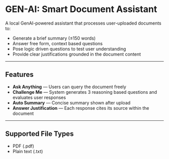 # GEN-AI: Smart Document Assistant

A local GenAI-powered assistant that processes user-uploaded documents to:

- Generate a brief summary (≤150 words)
- Answer free form, context based questions
- Pose logic driven questions to test user understanding
- Provide clear justifications grounded in the document content

---

## Features

- **Ask Anything** — Users can query the document freely
- **Challenge Me** — System generates 3 reasoning based questions and evaluates user responses
- **Auto Summary** — Concise summary shown after upload
- **Answer Justification** — Each response cites its source within the document

---

## Supported File Types

- PDF (.pdf)
- Plain text (.txt)
